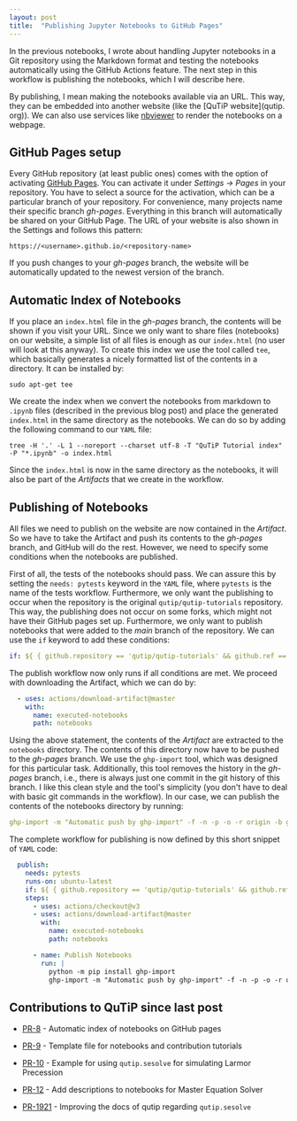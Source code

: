 ```yaml
---
layout: post
title:  "Publishing Jupyter Notebooks to GitHub Pages"
---
```


In the previous notebooks, I wrote about handling Jupyter notebooks in a Git
repository using the Markdown format and testing the notebooks automatically
using the GitHub Actions feature. The next step in this workflow is
publishing the notebooks, which I will describe here.

By publishing, I mean making the notebooks available via an URL. This
way, they can be embedded into another website (like the [QuTiP website](qutip.
org)). We can also use services like [nbviewer](nbviewer.org) to render the
notebooks on a webpage.

## GitHub Pages setup

Every GitHub repository (at least public ones) comes with the option of
activating [GitHub Pages](https://pages.github.com/). You can activate it
under *Settings -> Pages* in your repository. You have to
select a source for the activation, which can be a particular branch of your
repository. For convenience, many projects name their specific branch 
*gh-pages*. 
Everything in this branch will automatically be shared on your GitHub Page. The
URL of your website is also shown in the Settings and follows this pattern:

`https://<username>.github.io/<repository-name>`

If you push changes to your *gh-pages* branch, the website will be
automatically updated to the newest version of the branch.

## Automatic Index of Notebooks

If you place an `index.html` file in the *gh-pages* branch, the contents
will be shown if you visit your URL. Since we only want to share files
(notebooks) on our website, a simple list of all files is enough as our
`index.html` (no user will look at this anyway). To create this index we use
the tool called `tee`, which basically generates a nicely formatted list of
the contents in a directory. It can be installed by:

```shell
sudo apt-get tee
```

We create the index when we convert the notebooks from markdown to `.ipynb`
files (described in the previous blog post) and place the generated
`index.html` in the same directory as the notebooks. We can do so by adding
the following command to our `YAML` file:

```shell
tree -H '.' -L 1 --noreport --charset utf-8 -T "QuTiP Tutorial index" -P "*.ipynb" -o index.html
```

Since the `index.html` is now in the same directory as the notebooks, it
will also be part of the *Artifacts* that we create in the workflow.

## Publishing of Notebooks

All files we need to publish on the website are now contained in
the *Artifact*. So we have to take the Artifact and push its
contents to the *gh-pages* branch, and GitHub will do the rest. However, we
need to specify some conditions when the notebooks are published.

First of all, the tests of the notebooks should pass. We can assure this by
setting the `needs: pytests` keyword in the `YAML` file, where `pytests` is
the name of the tests workflow. Furthermore, we only want the publishing to
occur when the repository is the original `qutip/qutip-tutorials` repository.
This way, the publishing does not occur on some forks, which might not have
their GitHub pages set up. Furthermore, we only want to publish notebooks
that were added to the *main* branch of the repository. We can use the `if`
keyword to add these conditions:

```yaml
if: ${ { github.repository == 'qutip/qutip-tutorials' && github.ref == 'refs/heads/main' }}
```

The publish workflow now only runs if all conditions are met. We proceed
with downloading the Artifact, which we can do by:

```yaml
  - uses: actions/download-artifact@master
    with:
      name: executed-notebooks
      path: notebooks
```

Using the above statement, the contents of the *Artifact* are extracted to
the `notebooks` directory. The contents of this directory now have to be
pushed to the *gh-pages* branch. We use the `ghp-import` tool, which
was designed for this particular task. Additionally, this tool removes the
history in the *gh-pages* branch, i.e., there is always just one
commit in the git history of this branch. I like this clean style and the
tool's simplicity (you don't have to deal with basic git commands in
the workflow). In our case, we can publish the contents of the
notebooks directory by running:

```yaml
ghp-import -m "Automatic push by ghp-import" -f -n -p -o -r origin -b gh-pages notebooks
```

The complete workflow for publishing is now defined by this short snippet of
`YAML` code:

```yaml
  publish:
    needs: pytests
    runs-on: ubuntu-latest
    if: ${ { github.repository == 'qutip/qutip-tutorials' && github.ref == 'refs/heads/main' }}
    steps:
      - uses: actions/checkout@v3
      - uses: actions/download-artifact@master
        with:
          name: executed-notebooks
          path: notebooks

      - name: Publish Notebooks
        run: |
          python -m pip install ghp-import
          ghp-import -m "Automatic push by ghp-import" -f -n -p -o -r origin -b gh-pages notebooks
```

## Contributions to QuTiP since last post

* [PR-8](https://github.com/qutip/qutip-tutorials/pull/8) - Automatic index
  of notebooks on GitHub pages

* [PR-9](https://github.com/qutip/qutip-tutorials/pull/9) - Template file
  for notebooks and contribution tutorials

* [PR-10](https://github.com/qutip/qutip-tutorials/pull/10) - Example for
  using `qutip.sesolve` for simulating Larmor Precession

* [PR-12](https://github.com/qutip/qutip-tutorials/pull/12) - Add
  descriptions to notebooks for Master Equation Solver

* [PR-1921](https://github.com/qutip/qutip/pull/1921) - Improving the docs
  of qutip regarding `qutip.sesolve`


